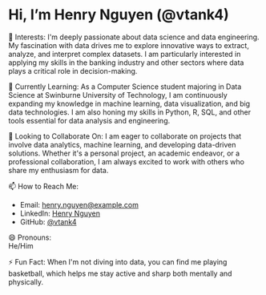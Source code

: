 # Hi, I’m Henry Nguyen (@vtank4)

👀 Interests:
I'm deeply passionate about data science and data engineering. My fascination with data drives me to explore innovative ways to extract, analyze, and interpret complex datasets. I am particularly interested in applying my skills in the banking industry and other sectors where data plays a critical role in decision-making.

🌱 Currently Learning:
As a Computer Science student majoring in Data Science at Swinburne University of Technology, I am continuously expanding my knowledge in machine learning, data visualization, and big data technologies. I am also honing my skills in Python, R, SQL, and other tools essential for data analysis and engineering.

💞️ Looking to Collaborate On: 
I am eager to collaborate on projects that involve data analytics, machine learning, and developing data-driven solutions. Whether it's a personal project, an academic endeavor, or a professional collaboration, I am always excited to work with others who share my enthusiasm for data.

📫 How to Reach Me: 
- Email: [henry.nguyen@example.com](mailto:henry.nguyen@example.com)
- LinkedIn: [Henry Nguyen](www.linkedin.com/in/henry-nguyen-2b3089307)
- GitHub: [@vtank4](https://github.com/vtank4)

😄 Pronouns:  
He/Him

⚡ Fun Fact:
When I'm not diving into data, you can find me playing basketball, which helps me stay active and sharp both mentally and physically.

<!---
vtank4/vtank4 is a ✨ special ✨ repository because its `README.md` (this file) appears on your GitHub profile.
You can click the Preview link to take a look at your changes.
--->

